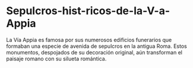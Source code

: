 # Sepulcros-hist-ricos-de-la-V-a-Appia
La Vía Appia es famosa por sus numerosos edificios funerarios que formaban una especie de avenida de sepulcros en la antigua Roma. Estos monumentos, despojados de su decoración original, aún transforman el paisaje romano con su silueta romántica.
